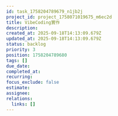 ```yaml
---
id: task_1758204789679_n1jb2j
project_id: project_1758071019675_m6ec2d
title: VibeCoding實作
description: 
created_at: 2025-09-18T14:13:09.679Z
updated_at: 2025-09-18T14:13:09.679Z
status: backlog
priority: 3
position: 1758204789680
tags: []
due_date: 
completed_at: 
recurring: 
focus_exclude: false
estimate: 
assignee: 
relations:
  links: []
---
```


